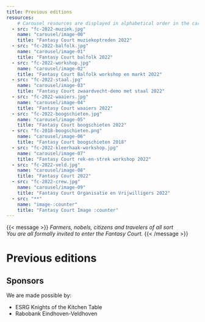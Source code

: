 ```yaml
---
title: Previous editions
resources:
    # Carousel resources are displayed in alphabetical order in the carousel.
  - src: "fc-2022-muziek.jpg"
    name: "carousel/image-00"
    title: "Fantasy Court muziekoptreden 2022"
  - src: "fc-2022-balfolk.jpg"
    name: "carousel/image-01"
    title: "Fantasy Court balfolk 2022"
  - src: "fc-2022-workshop.jpg"
    name: "carousel/image-02"
    title: "Fantasy Court Balfolk workshop en markt 2022"
  - src: "fc-2022-staal.jpg"
    name: "carousel/image-03"
    title: "Fantasy Court zwaardvecht-demo met staal 2022"
  - src: "fc-2022-waaiers.jpg"
    name: "carousel/image-04"
    title: "Fantasy Court waaiers 2022"
  - src: "fc-2022-boogschieten.jpg"
    name: "carousel/image-05"
    title: "Fantasy Court boogschieten 2022"
  - src: "fc-2018-boogschieten.png"
    name: "carousel/image-06"
    title: "Fantasy Court boogschieten 2018"
  - src: "fc-2022-kleerhaak-workshop.jpg"
    name: "carousel/image-07"
    title: "Fantasy Court rek-en-strek workshop 2022"
  - src: "fc-2022-veld.jpg"
    name: "carousel/image-08"
    title: "Fantasy Court 2022"
  - src: "fc-2022-crew.jpg"
    name: "carousel/image-09"
    title: "Fantasy Court Organisatie en Vrijwilligers 2022"
  - src: "**"
    name: "image-:counter"
    title: "Fantasy Court Image :counter"
---
```


{{< message >}}
_Farmers, nobels, citizens and travelers of all sort_ \
_You are all formally invited to enter the Fantasy Court._
{{< /message >}}

# Previous editions


## Sponsors
We are made possible by:
* ESRG Knights of the Kitchen Table
* Rabobank Eindhoven-Veldhoven
